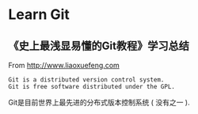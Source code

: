 # Learn Git 

## 《史上最浅显易懂的Git教程》学习总结

From <http://www.liaoxuefeng.com>

	Git is a distributed version control system.
	Git is free software distributed under the GPL.

Git是目前世界上最先进的分布式版本控制系统 ( 没有之一 ).


